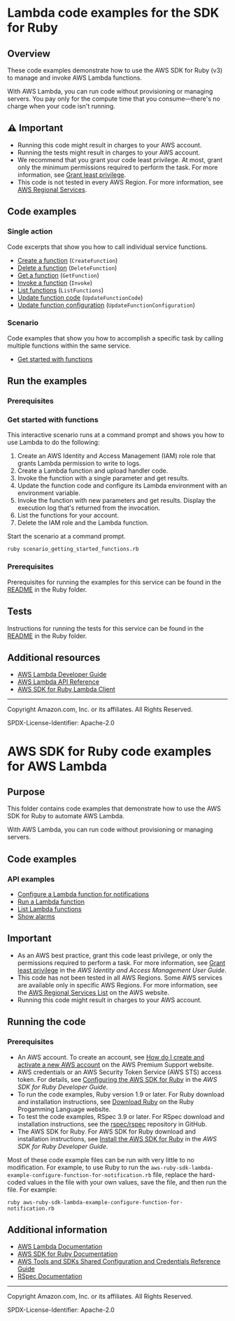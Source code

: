 # Lambda code examples for the SDK for Ruby

## Overview

These code examples demonstrate how to use the AWS SDK for Ruby (v3) to manage and invoke
AWS Lambda functions.

With AWS Lambda, you can run code without provisioning or managing servers. You pay only
for the compute time that you consume—there's no charge when your code isn't running.

## ⚠️ Important
* Running this code might result in charges to your AWS account.
* Running the tests might result in charges to your AWS account.
* We recommend that you grant your code least privilege. At most, grant only the minimum 
permissions required to perform the task. For more information, see 
[Grant least privilege](https://docs.aws.amazon.com/IAM/latest/UserGuide/best-practices.html#grant-least-privilege).
* This code is not tested in every AWS Region. For more information, see
[AWS Regional Services](https://aws.amazon.com/about-aws/global-infrastructure/regional-product-services).

## Code examples

### Single action
Code excerpts that show you how to call individual service functions.

* [Create a function](lambda_basics.rb)
  (`CreateFunction`)
* [Delete a function](lambda_basics.rb)
  (`DeleteFunction`)
* [Get a function](lambda_basics.rb)
  (`GetFunction`)
* [Invoke a function](lambda_basics.rb)
  (`Invoke`)
* [List functions](lambda_basics.rb)
  (`ListFunctions`)
* [Update function code](lambda_basics.rb)
  (`UpdateFunctionCode`)
* [Update function configuration](lambda_basics.rb)
  (`UpdateFunctionConfiguration`)

### Scenario
Code examples that show you how to accomplish a specific task by calling multiple functions within the same service.

* [Get started with functions](scenario_getting_started_functions.rb)

## Run the examples

### Prerequisites

### Get started with functions

This interactive scenario runs at a command prompt and shows you how to use
Lambda to do the following:

1. Create an AWS Identity and Access Management (IAM) role role that grants Lambda
   permission to write to logs.
1. Create a Lambda function and upload handler code.
1. Invoke the function with a single parameter and get results.
1. Update the function code and configure its Lambda environment with an environment
   variable.
1. Invoke the function with new parameters and get results. Display the execution
   log that's returned from the invocation.
1. List the functions for your account.
1. Delete the IAM role and the Lambda function.

Start the scenario at a command prompt.

```
ruby scenario_getting_started_functions.rb
```

### Prerequisites

Prerequisites for running the examples for this service can be found in the
[README](../../README.md#Prerequisites) in the Ruby folder.

## Tests

Instructions for running the tests for this service can be found in the
[README](../../README.md#Tests) in the Ruby folder.

## Additional resources
* [AWS Lambda Developer Guide](https://docs.aws.amazon.com/lambda/latest/dg/welcome.html)
* [AWS Lambda API Reference](https://docs.aws.amazon.com/lambda/latest/dg/API_Reference.html)
* [AWS SDK for Ruby Lambda Client](https://docs.aws.amazon.com/sdk-for-ruby/v3/api/Aws/Lambda/Client.html)

---

Copyright Amazon.com, Inc. or its affiliates. All Rights Reserved.

SPDX-License-Identifier: Apache-2.0







# AWS SDK for Ruby code examples for AWS Lambda

## Purpose
This folder contains code examples that demonstrate how to use the AWS SDK for Ruby to automate AWS Lambda.

With AWS Lambda, you can run code without provisioning or managing servers.

## Code examples

### API examples
- [Configure a Lambda function for notifications](./aws-ruby-sdk-lambda-example-configure-function-for-notification.rb)
- [Run a Lambda function](./aws-ruby-sdk-lambda-example-create-function.rb)
- [List Lambda functions](./aws-ruby-sdk-lambda-example-run-function.rb)
- [Show alarms](./aws-ruby-sdk-lambda-example-show-functions.rb)

## Important

- As an AWS best practice, grant this code least privilege, or only the 
  permissions required to perform a task. For more information, see 
  [Grant least privilege](https://docs.aws.amazon.com/IAM/latest/UserGuide/best-practices.html#grant-least-privilege) 
  in the *AWS Identity and Access Management User Guide*.
- This code has not been tested in all AWS Regions. Some AWS services are 
  available only in specific AWS Regions. For more information, see the 
  [AWS Regional Services List](https://aws.amazon.com/about-aws/global-infrastructure/regional-product-services/)
  on the AWS website.
- Running this code might result in charges to your AWS account.

## Running the code

### Prerequisites
 
 - An AWS account. To create an account, see [How do I create and activate a new AWS account](https://aws.amazon.com/premiumsupport/knowledge-center/create-and-activate-aws-account/) on the AWS Premium Support website.
 - AWS credentials or an AWS Security Token Service (AWS STS) access token. For details, see 
   [Configuring the AWS SDK for Ruby](https://docs.aws.amazon.com/sdk-for-ruby/v3/developer-guide/setup-config.html) in the 
   *AWS SDK for Ruby Developer Guide*.
 - To run the code examples, Ruby version 1.9 or later. For Ruby download and installation instructions, see 
   [Download Ruby](https://www.ruby-lang.org/en/downloads/) on the Ruby Progamming Language website.
 - To test the code examples, RSpec 3.9 or later. For RSpec download and installation instructions, see the [rspec/rspec](https://github.com/rspec/rspec) repository in GitHub.
 - The AWS SDK for Ruby. For AWS SDK for Ruby download and installation instructions, see 
   [Install the AWS SDK for Ruby](https://docs.aws.amazon.com/sdk-for-ruby/v3/developer-guide/setup-install.html) in the 
   *AWS SDK for Ruby Developer Guide*.

Most of these code example files can be run with very little to no modification. For example, to use Ruby to run the `aws-ruby-sdk-lambda-example-configure-function-for-notification.rb` file, replace the hard-coded values in the file with your own values, save the file, and then run the file. For example:

```
ruby aws-ruby-sdk-lambda-example-configure-function-for-notification.rb
```

## Additional information

- [AWS Lambda Documentation](https://docs.aws.amazon.com/lambda/)
- [AWS SDK for Ruby Documentation](https://docs.aws.amazon.com/sdk-for-ruby)
- [AWS Tools and SDKs Shared Configuration and Credentials Reference Guide](https://docs.aws.amazon.com/credref/latest/refdocs)
- [RSpec Documentation](https://rspec.info/documentation)

---
Copyright Amazon.com, Inc. or its affiliates. All Rights Reserved.

SPDX-License-Identifier: Apache-2.0

